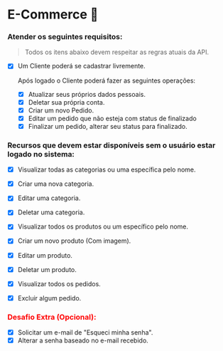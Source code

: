 # E-Commerce :shopping_cart:

### Atender os seguintes requisitos:

> Todos os itens abaixo devem respeitar as regras atuais da API.



- [x] Um Cliente poderá se cadastrar livremente.

  

  Após logado o Cliente poderá fazer as seguintes operações:

  - [x] Atualizar seus próprios dados pessoais.
  - [x] Deletar sua própria conta.
  - [x] Criar um novo Pedido.
  - [x] Editar um pedido que não esteja com status de finalizado
  - [x] Finalizar um pedido, alterar seu status para finalizado.

### Recursos que devem estar disponíveis sem o usuário estar logado no sistema:

- [x] Visualizar todas as categorias ou uma específica pelo nome.
- [x] Criar uma nova categoria.
- [x] Editar uma categoria.
- [x] Deletar uma categoria.
- [x] Visualizar todos os produtos ou um específico pelo nome.
- [x] Criar um novo produto (Com imagem).
- [x] Editar um produto.
- [x] Deletar um produto.
- [x] Visualizar todos os pedidos.
- [x] Excluir algum pedido.



### <span style="color:red"> **Desafio Extra (Opcional):** </span> 

- [x] Solicitar um e-mail de "Esqueci minha senha".
- [x] Alterar a senha baseado no e-mail recebido.
